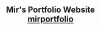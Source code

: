 <h2 align="center">
  Mir's Portfolio Website<br/>
  <a href="https://abdullah07mir.github.io/mirportfolio/" target="_blank">mirportfolio</a>
</h2>
